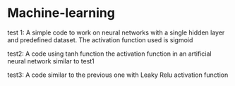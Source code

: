 # Machine-learning
test 1:
A simple code to work on neural networks with a single hidden layer and predefined dataset. 
The activation function used is sigmoid 

test2:
A code using tanh function the activation function in an artificial neural network similar to test1

test3:
A code similar to the previous one with Leaky Relu activation function
